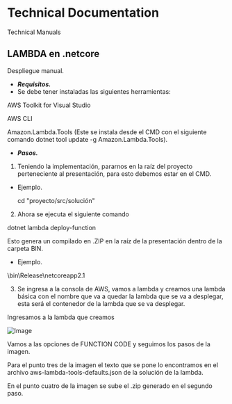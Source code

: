 # Technical Documentation
Technical Manuals

## LAMBDA  en .netcore
Despliegue manual.
* ***Requisitos.***
* Se debe tener instaladas las siguientes herramientas:

AWS Toolkit for Visual Studio

AWS CLI

Amazon.Lambda.Tools (Este se instala desde el CMD con el siguiente comando dotnet tool update -g Amazon.Lambda.Tools).

* ***Pasos.***
1. Teniendo la implementación, pararnos en la raíz del proyecto perteneciente al presentación, para esto debemos estar en el CMD.
* Ejemplo.

  cd "proyecto/src/solución"
  
2. Ahora se ejecuta el siguiente comando 

  dotnet lambda deploy-function

Esto genera un compilado en .ZIP en la raíz de la presentación dentro de la carpeta BIN.
* Ejemplo.

\bin\Release\netcoreapp2.1

3. Se ingresa a la consola de AWS, vamos a lambda y creamos una lambda básica con el nombre que va a quedar la lambda que se va a desplegar, esta será el contenedor de la lambda que se va desplegar.

Ingresamos a la lambda que creamos

![Image](https://lh3.googleusercontent.com/NCmgHhv5ZMu_8JWRfMM4WH7KentSHDmONfsBH5dBDTm1XBAcvrAZn6o59_33W9KRa2MtWFTprhz8DtrmnbiT_sxF7TtHd2ZNJmXNtxvomniuslz73WNbqJVrXRrQnCcHo9F_x-a_j0IUP9P-YZcLF3YytV90cgRHxA8nGvM4jJYL5K-PWnqkZFLyNnVxRnhNLeSGgnh_SHy6v9uK3Vd-QHqVMqT7BdPouCjPC89JXo2IeM3ZUeToJVF4qFBE2-eJa-J478IXVa79jqe_S60pPxZS5dg1WiSrIR7-CWO1y0zcD4yMA94Bl1wKJ-CnZs-HPmB0loo3lkfE-6YrK1XCjIZ7VY2GQAKmvCnWXDZtzzP1iBa8OKCWOxKTkFCjZyoxGiU4nVfK0e8fhQKg1jSBkDGpMYFTTG_qTJBHWa8vuRB15EAOG123UIQZbY6t9Os0Nv2Fm8hLvMnlPePdYhlZ8get77HDlRXpoAAbX2qqzuxyKZVc7TDqehbm6dzUwPUzfpul-1wBE7sf2L5pLrItcxGy0wePwEhby4n7sm5WgjhLXV0143CPB3OgJobUoJzl6TYRBkTCdqaxmjKVWkmgN-oYUcrhR10AmohjZgileQz4AECtk_XBxYVKcWrsuKkFGJNHetqn1AL_cW9MIvmFtXEFMEWLbkE=w1920-h628-no)

Vamos a las opciones de FUNCTION CODE y seguimos los pasos de la imagen.

Para el punto tres de la imagen el texto que se pone lo encontramos en el archivo aws-lambda-tools-defaults.json de la solución de la lambda.

En el punto cuatro de la imagen se sube el .zip generado en el segundo paso.  
